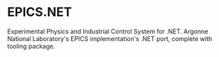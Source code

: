 EPICS.NET
=========

Experimental Physics and  Industrial Control System for .NET. Argonne National Laboratory&#39;s EPICS implementation&#39;s .NET port, complete with tooling package.